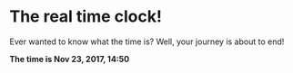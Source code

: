 # The real time clock!

Ever wanted to know what the time is? Well, your journey is about to end!

**The time is Nov 23, 2017, 14:50**